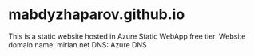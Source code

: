 # mabdyzhaparov.github.io
This is a static website hosted in Azure Static WebApp free tier. 
Website domain name: mirlan.net
DNS: Azure DNS
